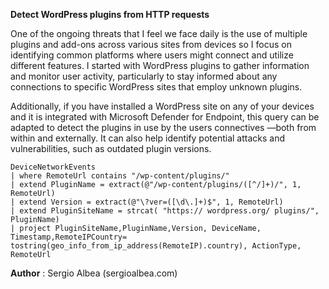 **Detect WordPress plugins from HTTP requests**

One of the ongoing threats that I feel we face daily is the use of multiple plugins and add-ons across various sites from devices so I focus on identifying common platforms where users might connect and utilize different features. I started with WordPress plugins to gather information and monitor user activity, particularly to stay informed about any connections to specific WordPress sites that employ unknown plugins.

Additionally, if you have installed a WordPress site on any of your devices and it is integrated with Microsoft Defender for Endpoint, this query can be adapted to detect the plugins in use by the users connectives —both from within and externally. It can also help identify potential attacks and vulnerabilities, such as outdated plugin versions.

```
DeviceNetworkEvents
| where RemoteUrl contains "/wp-content/plugins/"
| extend PluginName = extract(@"/wp-content/plugins/([^/]+)/", 1, RemoteUrl)
| extend Version = extract(@"\?ver=([\d\.]+)$", 1, RemoteUrl)
| extend PluginSiteName = strcat( "https:// wordpress.org/ plugins/", PluginName)
| project PluginSiteName,PluginName,Version, DeviceName, Timestamp,RemoteIPCountry= tostring(geo_info_from_ip_address(RemoteIP).country), ActionType, RemoteUrl

```
**Author** : Sergio Albea (sergioalbea.com)
